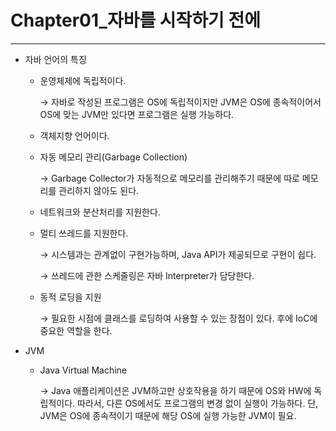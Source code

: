 # Chapter01_자바를 시작하기 전에

---

- 자바 언어의 특징
    - 운영체제에 독립적이다.
        
         → 자바로 작성된 프로그램은 OS에 독립적이지만 JVM은 OS에 종속적이어서 OS에 맞는 JVM만 있다면 프로그램은 실행 가능하다.
        
    - 객체지향 언어이다.
    - 자동 메모리 관리(Garbage Collection)
        
        → Garbage Collector가 자동적으로 메모리를 관리해주기 때문에 따로 메모리를 관리하지 않아도 된다.
        
    - 네트워크와 분산처리를 지원한다.
    - 멀티 쓰레드를 지원한다.
        
        → 시스템과는 관계없이 구현가능하며, Java API가 제공되므로 구현이 쉽다.
        
        → 쓰레드에 관한 스케줄링은 자바 Interpreter가 담당한다.
        
    - 동적 로딩을 지원
        
        → 필요한 시점에 클래스를 로딩하여 사용할 수 있는 장점이 있다. 후에 IoC에 중요한 역할을 한다.
        
- JVM
    - Java Virtual Machine
        
        → Java 애플리케이션은 JVM하고만 상호작용을 하기 때문에 OS와 HW에 독립적이다. 따라서, 다른 OS에서도 프로그램의 변경 없이 실행이 가능하다. 단, JVM은 OS에 종속적이기 때문에 해당 OS에 실행 가능한 JVM이 필요.
